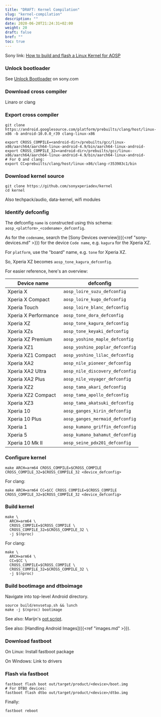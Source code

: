 ```yaml
---
title: "DRAFT: Kernel Compilation"
slug: "kernel-compilation"
description: ""
date: 2020-06-20T21:24:31+02:00
weight: 20
draft: false
bref: ""
toc: true
---
```


Sony link: [How to build and flash a Linux Kernel for AOSP][sony]

<!--
TODO:
- Remove 4.8 GCC info
- Remove automatic AOSP build kernel section, not supported on Q+
-->

### Unlock bootloader
See [Unlock Bootloader][unlock] on sony.com

### Download cross compiler
Linaro or clang

### Export cross compiler
```
git clone https://android.googlesource.com/platform/prebuilts/clang/host/linux-x86 -b android-10.0.0_r39 clang-linux-x86
```
<!-- TODO: Fix linaro link, clang git clone, set clang version per Android level -->
```
export CROSS_COMPILE=<android-dir>/prebuilts/gcc/linux-x86/aarch64/aarch64-linux-android-4.9/bin/aarch64-linux-android-
export CROSS_COMPILE_32=<android-dir>/prebuilts/gcc/linux-x86/aarch64/aarch64-linux-android-4.9/bin/aarch64-linux-android-
# For Q and clang:
export CC=prebuilts/clang/host/linux-x86/clang-r353983c1/bin
```

### Download kernel source
```
git clone https://github.com/sonyxperiadev/kernel
cd kernel
```
Also techpack/audio, data-kernel, wifi modules

### Identify defconfig

The defconfig `name` is constructed using this schema:
`aosp_<platform>_<codename>_defconfig`.

As for the `codename`, search the
[Sony Devices overview]({{<ref "sony-devices.md" >}}) for the device `Code
name`, e.g. `kagura` for the Xperia XZ.

For `platform`, use the "board" name, e.g. `tone` for Xperia XZ.

So, Xperia XZ becomes `aosp_tone_kagura_defconfig`.

For easier reference, here's an overview:

| Device name          | defconfig                        |
| -------------------- | ----------------------------     |
| Xperia X             | `aosp_loire_suzu_defconfig`      |
| Xperia X Compact     | `aosp_loire_kugo_defconfig`      |
| Xperia Touch         | `aosp_loire_blanc_defconfig`     |
| Xperia X Performance | `aosp_tone_dora_defconfig`       |
| Xperia XZ            | `aosp_tone_kagura_defconfig`     |
| Xperia XZs           | `aosp_tone_keyaki_defconfig`     |
| Xperia XZ Premium    | `aosp_yoshino_maple_defconfig`   |
| Xperia XZ1           | `aosp_yoshino_poplar_defconfig`  |
| Xperia XZ1 Compact   | `aosp_yoshino_lilac_defconfig`   |
| Xperia XA2           | `aosp_nile_pioneer_defconfig`    |
| Xperia XA2 Ultra     | `aosp_nile_discovery_defconfig`  |
| Xperia XA2 Plus      | `aosp_nile_voyager_defconfig`    |
| Xperia XZ2           | `aosp_tama_akari_defconfig`      |
| Xperia XZ2 Compact   | `aosp_tama_apollo_defconfig`     |
| Xperia XZ3           | `aosp_tama_akatsuki_defconfig`   |
| Xperia 10            | `aosp_ganges_kirin_defconfig`    |
| Xperia 10 Plus       | `aosp_ganges_mermaid_defconfig`  |
| Xperia 1             | `aosp_kumano_griffin_defconfig`  |
| Xperia 5             | `aosp_kumano_bahamut_defconfig`  |
| Xperia 10 Mk II      | `aosp_seine_pdx201_defconfig`    |

### Configure kernel
```
make ARCH=arm64 CROSS_COMPILE=$CROSS_COMPILE CROSS_COMPILE_32=$CROSS_COMPILE_32 <device_defconfig>
```

For clang:
```
make ARCH=arm64 CC=$CC CROSS_COMPILE=$CROSS_COMPILE CROSS_COMPILE_32=$CROSS_COMPILE_32 <device_defconfig>
```

### Build kernel
```
make \
  ARCH=arm64 \
  CROSS_COMPILE=$CROSS_COMPILE \
  CROSS_COMPILE_32=$CROSS_COMPILE_32 \
  -j $(nproc)
```
For clang:
```
make \
  ARCH=arm64 \
  CC=$CC \
  CROSS_COMPILE=$CROSS_COMPILE \
  CROSS_COMPILE_32=$CROSS_COMPILE_32 \
  -j $(nproc)
```

### Build bootimage and dtboimage
Navigate into top-level Android directory.

```
source build/envsetup.sh && lunch
make -j $(nproc) bootimage
```

See also: Marijn's [oot script][oot].

See also: [Handling Android Images]({{<ref "images.md" >}}).

### Download fastboot

On Linux: Install fastboot package

On Windows: Link to drivers

### Flash via fastboot
```
fastboot flash boot out/target/product/<device>/boot.img
# For DTBO devices:
fastboot flash dtbo out/target/product/<device>/dtbo.img
```

<!--
TODO: Logical partitions? avoid fastbootd
-->

Finally:
```
fastboot reboot
```

[unlock]: https://developer.sony.com/develop/open-devices/get-started/unlock-bootloader
[sony]: https://developer.sony.com/develop/open-devices/guides/kernel-compilation-guides/how-to-build-and-flash-a-linux-kernel-for-aosp-supported-devices#AutoLinuxKernel
[oot]: https://github.com/MarijnS95/oot
